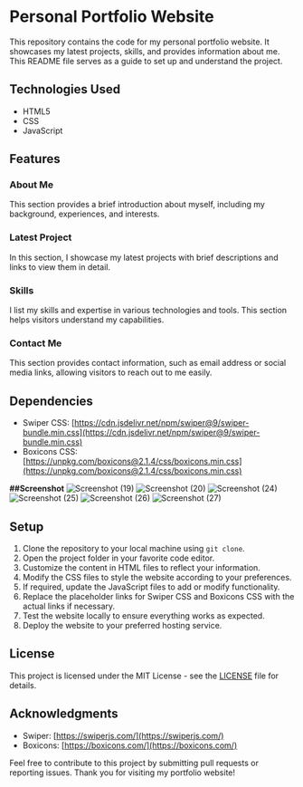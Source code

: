 # Personal Portfolio Website

This repository contains the code for my personal portfolio website. It showcases my latest projects, skills, and provides information about me. This README file serves as a guide to set up and understand the project.

## Technologies Used
- HTML5
- CSS
- JavaScript

## Features

### About Me
This section provides a brief introduction about myself, including my background, experiences, and interests.

### Latest Project
In this section, I showcase my latest projects with brief descriptions and links to view them in detail.

### Skills
I list my skills and expertise in various technologies and tools. This section helps visitors understand my capabilities.

### Contact Me
This section provides contact information, such as email address or social media links, allowing visitors to reach out to me easily.

## Dependencies
- Swiper CSS: [https://cdn.jsdelivr.net/npm/swiper@9/swiper-bundle.min.css](https://cdn.jsdelivr.net/npm/swiper@9/swiper-bundle.min.css)
- Boxicons CSS: [https://unpkg.com/boxicons@2.1.4/css/boxicons.min.css](https://unpkg.com/boxicons@2.1.4/css/boxicons.min.css)

**##Screenshot**
![Screenshot (19)](https://github.com/siva-22/Personalportfoliowebsite/assets/139442832/ddd743da-208c-4932-ac22-12e345affc74)
![Screenshot (20)](https://github.com/siva-22/Personalportfoliowebsite/assets/139442832/3d2729c0-e358-4955-b670-ef3ddc28d08e)
![Screenshot (24)](https://github.com/siva-22/Personalportfoliowebsite/assets/139442832/b41f422b-e360-48fc-bb4d-cf4c3b0a028e)
![Screenshot (25)](https://github.com/siva-22/Personalportfoliowebsite/assets/139442832/2f5732cc-d628-41e3-b3e6-610e7975fded)
![Screenshot (26)](https://github.com/siva-22/Personalportfoliowebsite/assets/139442832/906529a3-5c61-428f-b49b-a8238da47a30)
![Screenshot (27)](https://github.com/siva-22/Personalportfoliowebsite/assets/139442832/0d46fa73-02cd-4563-908b-9c3b42f042db)


## Setup
1. Clone the repository to your local machine using `git clone`.
2. Open the project folder in your favorite code editor.
3. Customize the content in HTML files to reflect your information.
4. Modify the CSS files to style the website according to your preferences.
5. If required, update the JavaScript files to add or modify functionality.
6. Replace the placeholder links for Swiper CSS and Boxicons CSS with the actual links if necessary.
7. Test the website locally to ensure everything works as expected.
8. Deploy the website to your preferred hosting service.

## License
This project is licensed under the MIT License - see the [LICENSE](LICENSE) file for details.

## Acknowledgments
- Swiper: [https://swiperjs.com/](https://swiperjs.com/)
- Boxicons: [https://boxicons.com/](https://boxicons.com/)

Feel free to contribute to this project by submitting pull requests or reporting issues. Thank you for visiting my portfolio website!
